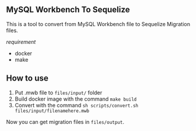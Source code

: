 ## MySQL Workbench To Sequelize
This is a tool to convert from MySQL Workbench file to Sequelize Migration files.

*requirement*
- docker
- make

## How to use
1. Put .mwb file to `files/input/` folder
2. Build docker image with the command `make build`
3. Convert with the command `sh scripts/convert.sh files/input/filenamehere.mwb`

Now you can get migration files in `files/output`.
